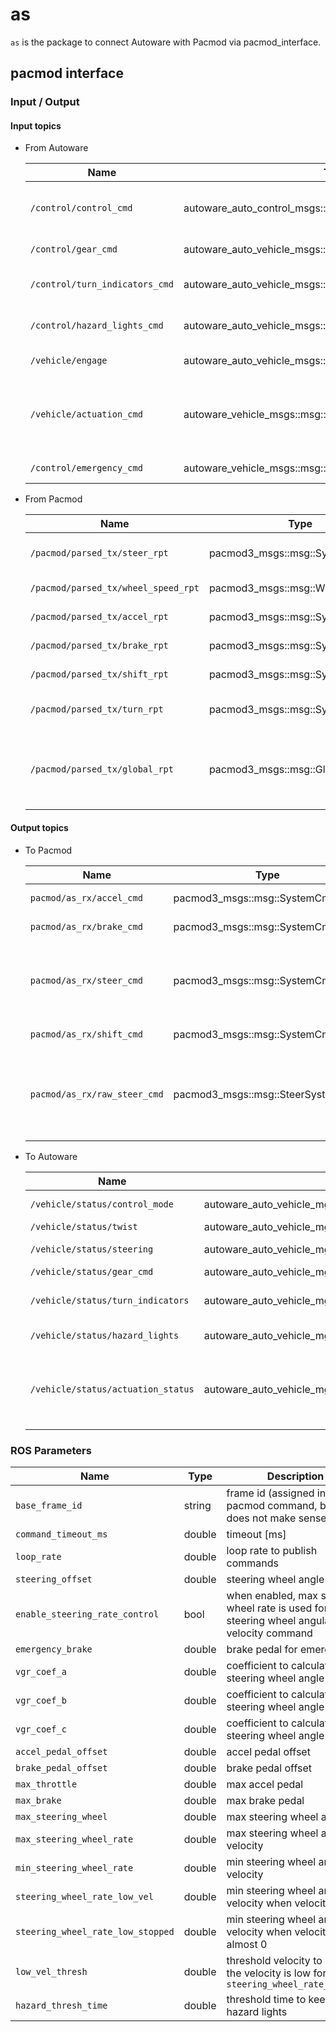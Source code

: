 # as

`as` is the package to connect Autoware with Pacmod via pacmod_interface.

## pacmod interface

### Input / Output

#### Input topics

- From Autoware

  | Name                           | Type                                                     | Description                                           |
  | ------------------------------ | -------------------------------------------------------- | ----------------------------------------------------- |
  | `/control/control_cmd`         | autoware_auto_control_msgs::msg::AckermannControlCommand | lateral and longitudinal control command              |
  | `/control/gear_cmd`            | autoware_auto_vehicle_msgs::msg::GearCommand             | gear command                                          |
  | `/control/turn_indicators_cmd` | autoware_auto_vehicle_msgs::msg::TurnIndicatorsCommand   | turn indicators command                               |
  | `/control/hazard_lights_cmd`   | autoware_auto_vehicle_msgs::msg::HazardLightsCommand     | hazard lights command                                 |
  | `/vehicle/engage`              | autoware_auto_vehicle_msgs::msg::Engage                  | engage command                                        |
  | `/vehicle/actuation_cmd`       | autoware_vehicle_msgs::msg::ActuationCommandStamped      | actuation (accel/brake pedal, steering wheel) command |
  | `/control/emergency_cmd`       | autoware_vehicle_msgs::msg::VehicleEmergencyStamped      | emergency command                                     |

- From Pacmod

  | Name                                | Type                              | Description                                                             |
  | ----------------------------------- | --------------------------------- | ----------------------------------------------------------------------- |
  | `/pacmod/parsed_tx/steer_rpt`       | pacmod3_msgs::msg::SystemRptFloat | current steering wheel angle                                            |
  | `/pacmod/parsed_tx/wheel_speed_rpt` | pacmod3_msgs::msg::WheelSpeedRpt  | current wheel speed                                                     |
  | `/pacmod/parsed_tx/accel_rpt`       | pacmod3_msgs::msg::SystemRptFloat | current accel pedal                                                     |
  | `/pacmod/parsed_tx/brake_rpt`       | pacmod3_msgs::msg::SystemRptFloat | current brake pedal                                                     |
  | `/pacmod/parsed_tx/shift_rpt`       | pacmod3_msgs::msg::SystemRptInt   | current gear status                                                     |
  | `/pacmod/parsed_tx/turn_rpt`        | pacmod3_msgs::msg::SystemRptInt   | current turn indicators status                                          |
  | `/pacmod/parsed_tx/global_rpt`      | pacmod3_msgs::msg::GlobalRpt      | current status of other parameters (e.g. override_active, can_time_out) |

#### Output topics

- To Pacmod

  | Name                         | Type                              | Description                                           |
  | ---------------------------- | --------------------------------- | ----------------------------------------------------- |
  | `pacmod/as_rx/accel_cmd`     | pacmod3_msgs::msg::SystemCmdFloat | accel pedal command                                   |
  | `pacmod/as_rx/brake_cmd`     | pacmod3_msgs::msg::SystemCmdFloat | brake pedal command                                   |
  | `pacmod/as_rx/steer_cmd`     | pacmod3_msgs::msg::SystemCmdFloat | steering wheel angle and angular velocity command     |
  | `pacmod/as_rx/shift_cmd`     | pacmod3_msgs::msg::SystemCmdInt   | gear command                                          |
  | `pacmod/as_rx/raw_steer_cmd` | pacmod3_msgs::msg::SteerSystemCmd | raw steering wheel angle and angular velocity command |

- To Autoware

  | Name                               | Type                                                   | Description                                          |
  | ---------------------------------- | ------------------------------------------------------ | ---------------------------------------------------- |
  | `/vehicle/status/control_mode`     | autoware_auto_vehicle_mgs::msg::ControlModeReport      | control mode                                         |
  | `/vehicle/status/twist`            | autoware_auto_vehicle_mgs::msg::VelocityReport         | velocity                                             |
  | `/vehicle/status/steering`         | autoware_auto_vehicle_mgs::msg::SteeringReport         | steering wheel angle                                 |
  | `/vehicle/status/gear_cmd`         | autoware_auto_vehicle_mgs::msg::GearReport             | gear status                                          |
  | `/vehicle/status/turn_indicators`  | autoware_auto_vehicle_mgs::msg::TurnIndicatorsReport   | turn indicators status                               |
  | `/vehicle/status/hazard_lights`    | autoware_auto_vehicle_mgs::msg::HazardLightsReport     | hazard lights status                                 |
  | `/vehicle/status/actuation_status` | autoware_auto_vehicle_mgs::msg::ActuationStatusStamped | actuation (accel/brake pedal, steering wheel) status |

### ROS Parameters

| Name                              | Type   | Description                                                                               |
| --------------------------------- | ------ | ----------------------------------------------------------------------------------------- |
| `base_frame_id`                   | string | frame id (assigned in pacmod command, but it does not make sense)                         |
| `command_timeout_ms`              | double | timeout [ms]                                                                              |
| `loop_rate`                       | double | loop rate to publish commands                                                             |
| `steering_offset`                 | double | steering wheel angle offset                                                               |
| `enable_steering_rate_control`    | bool   | when enabled, max steering wheel rate is used for steering wheel angular velocity command |
| `emergency_brake`                 | double | brake pedal for emergency                                                                 |
| `vgr_coef_a`                      | double | coefficient to calculate steering wheel angle                                             |
| `vgr_coef_b`                      | double | coefficient to calculate steering wheel angle                                             |
| `vgr_coef_c`                      | double | coefficient to calculate steering wheel angle                                             |
| `accel_pedal_offset`              | double | accel pedal offset                                                                        |
| `brake_pedal_offset`              | double | brake pedal offset                                                                        |
| `max_throttle`                    | double | max accel pedal                                                                           |
| `max_brake`                       | double | max brake pedal                                                                           |
| `max_steering_wheel`              | double | max steering wheel angle                                                                  |
| `max_steering_wheel_rate`         | double | max steering wheel angular velocity                                                       |
| `min_steering_wheel_rate`         | double | min steering wheel angular velocity                                                       |
| `steering_wheel_rate_low_vel`     | double | min steering wheel angular velocity when velocity is low                                  |
| `steering_wheel_rate_low_stopped` | double | min steering wheel angular velocity when velocity is almost 0                             |
| `low_vel_thresh`                  | double | threshold velocity to decide the velocity is low for `steering_wheel_rate_low_vel`        |
| `hazard_thresh_time`              | double | threshold time to keep hazard lights                                                      |
